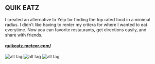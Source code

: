 ## QUIK EATZ

I created an alternative to Yelp for finding the top rated food in a minimal radius. I didn't like having to renter my critera for where I wanted to eat everytime. Now you can favorite restaurants, get directions easily, and share with friends.

#### [quikeatz.meteor.com/](http://quikeatz.meteor.com/)

![alt tag](https://github.com/avijohnson/quickEatz/blob/master/public/assets/images/screenshot1.png)
![alt tag](https://github.com/avijohnson/quickEatz/blob/master/public/assets/images/screenshot2.png)
![alt tag](https://github.com/avijohnson/quickEatz/blob/master/public/assets/images/screenshot3.png)
